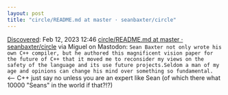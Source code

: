 ```yaml
---
layout: post
title: "circle/README.md at master · seanbaxter/circle"
---
```

[Discovered](http://rolandtanglao.com/2020/07/29/p1-blogthis-checkvist-list-links-to-blog/): Feb 12, 2023 12:46 [circle/README.md at master · seanbaxter/circle](https://github.com/seanbaxter/circle/blob/master/new-circle/README.md) via Miguel on Mastodon: `Sean Baxter not only wrote his own C++ compiler, but he authored this magnificent vision paper for the future of C++ that it moved me to reconsider my views on the safety of the language and its use future projects.Seldom a man of my age and opinions can change his mind over something so fundamental. ` <-- C++ just say no unless you are an expert like Sean (of which there what 10000 "Seans" in the world if that?!?)
